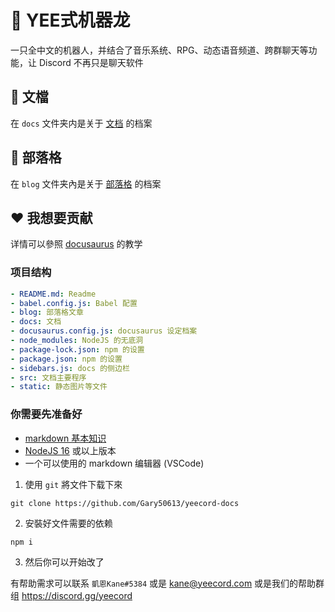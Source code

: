 # 🦖 YEE式机器龙

一只全中文的机器人，并结合了音乐系统、RPG、动态语音频道、跨群聊天等功能，让 Discord 不再只是聊天软件

## 📖 文檔

在 `docs` 文件夹内是关于 [文档](https://yeecord.com/docs/) 的档案

## 📝 部落格

在 `blog` 文件夹內是关于 [部落格](https://yeecord.com/blog/) 的档案

## ❤️ 我想要贡献

详情可以參照 [docusaurus](https://docusaurus.io/) 的教学

### 项目结构

```yaml
- README.md: Readme
- babel.config.js: Babel 配置
- blog: 部落格文章
- docs: 文档
- docusaurus.config.js: docusaurus 设定档案
- node_modules: NodeJS 的无底洞
- package-lock.json: npm 的设置
- package.json: npm 的设置
- sidebars.js: docs 的侧边栏
- src: 文档主要程序
- static: 静态图片等文件
```

### 你需要先准备好

- [markdown 基本知识](https://www.casper.tw/development/2019/11/23/ten-mins-learn-markdown/)
- [NodeJS 16](https://nodejs.org/download) 或以上版本
- 一个可以使用的 markdown 编辑器 (VSCode)

1. 使用 `git` 將文件下载下來

```shell
git clone https://github.com/Gary50613/yeecord-docs
```

2. 安裝好文件需要的依赖

```shell
npm i
```

3. 然后你可以开始改了

有帮助需求可以联系 `凱恩Kane#5384` 或是 [kane@yeecord.com](mailto:kane@yeecord.com) 或是我们的帮助群组 https://discord.gg/yeecord
